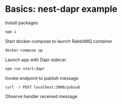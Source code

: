 # Basics: nest-dapr example

Install packages

```bash
npm i
```

Start docker-compose to launch RabbitMQ container

```bash
docker-compose up
```

Launch app with Dapr sidecar

```bash
npm run start:dapr
```

Invoke endpoint to publish message

```bash
curl -X POST localhost:3000/pubsub
```

Observe handler received message
